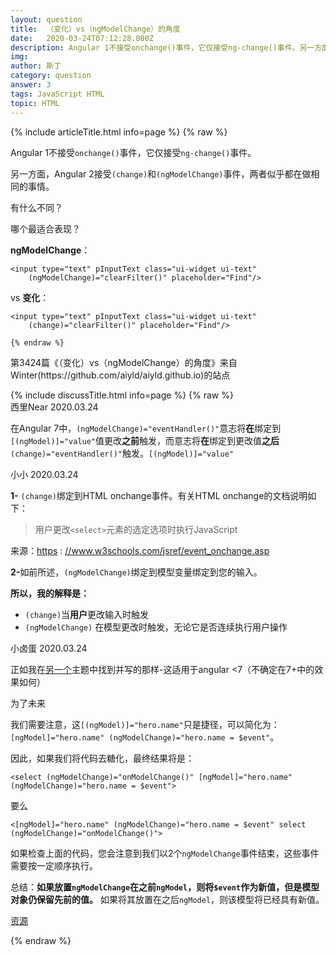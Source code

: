 ```yaml
---
layout: question
title:  （变化）vs（ngModelChange）的角度
date:   2020-03-24T07:12:28.000Z
description: Angular 1不接受onchange()事件，它仅接受ng-change()事件。另一方面，Angular 2接受(change)和(ngMode...
img: 
author: 斯丁
category: question
answer: 3
tags: JavaScript HTML
topic: HTML
---
```

<div class="article-root">
  <div class="article">
    {% include articleTitle.html info=page %}
    {% raw %}
    <div class="article-content"><p><font style="vertical-align: inherit;"><font style="vertical-align: inherit;">Angular 1不接受</font></font><code>onchange()</code><font style="vertical-align: inherit;"><font style="vertical-align: inherit;">事件，它仅接受</font></font><code>ng-change()</code><font style="vertical-align: inherit;"><font style="vertical-align: inherit;">事件。</font></font></p>

<p><font style="vertical-align: inherit;"><font style="vertical-align: inherit;">另一方面，Angular 2接受</font></font><code>(change)</code><font style="vertical-align: inherit;"><font style="vertical-align: inherit;">和</font></font><code>(ngModelChange)</code><font style="vertical-align: inherit;"><font style="vertical-align: inherit;">事件，两者似乎都在做相同的事情。</font></font></p>

<p><font style="vertical-align: inherit;"><font style="vertical-align: inherit;">有什么不同？ </font></font></p>

<p><font style="vertical-align: inherit;"><font style="vertical-align: inherit;">哪个最适合表现？</font></font></p>

<p><strong><font style="vertical-align: inherit;"><font style="vertical-align: inherit;">ngModelChange</font></font></strong><font style="vertical-align: inherit;"><font style="vertical-align: inherit;">：</font></font></p>

<pre><code>&lt;input type="text" pInputText class="ui-widget ui-text"<font></font>
    (ngModelChange)="clearFilter()" placeholder="Find"/&gt;<font></font>
</code></pre>

<p><font style="vertical-align: inherit;"><font style="vertical-align: inherit;">vs </font></font><strong><font style="vertical-align: inherit;"><font style="vertical-align: inherit;">变化</font></font></strong><font style="vertical-align: inherit;"><font style="vertical-align: inherit;">：</font></font></p>

<pre><code>&lt;input type="text" pInputText class="ui-widget ui-text" <font></font>
    (change)="clearFilter()" placeholder="Find"/&gt;<font></font>
</code></pre></div>
    {% endraw %}
  </div>
  <p class="winter_mark">第3424篇《（变化）vs（ngModelChange）的角度》来自Winter(https://github.com/aiyld/aiyld.github.io)的站点</p>
  <div class="discuss-wrapper">
    {% include discussTitle.html info=page %}
    {% raw %}
    <div class="discuss-item">
        <div class="discuss-parent">
          <div class="discuss-meta">
            <span class="discuss-user">西里Near</span>
            <span class="discuss-time">2020.03.24</span>
          </div>
          <div class="discuss-comment"><p><font style="vertical-align: inherit;"><font style="vertical-align: inherit;">在Angular 7中，</font></font><code>(ngModelChange)="eventHandler()"</code><font style="vertical-align: inherit;"><font style="vertical-align: inherit;">意志将</font></font><strong><font style="vertical-align: inherit;"><font style="vertical-align: inherit;">在</font></font></strong><font style="vertical-align: inherit;"><font style="vertical-align: inherit;">绑定到</font></font><code>[(ngModel)]="value"</code><font style="vertical-align: inherit;"><font style="vertical-align: inherit;">值更改</font><strong><font style="vertical-align: inherit;">之前</font></strong><font style="vertical-align: inherit;">触发</font><font style="vertical-align: inherit;">，而</font><font style="vertical-align: inherit;">意志将</font><strong><font style="vertical-align: inherit;">在</font></strong><font style="vertical-align: inherit;">绑定到</font><font style="vertical-align: inherit;">更改</font><font style="vertical-align: inherit;">值</font><strong><font style="vertical-align: inherit;">之后</font></strong></font><code>(change)="eventHandler()"</code><font style="vertical-align: inherit;"><font style="vertical-align: inherit;">触发</font><font style="vertical-align: inherit;">。</font></font><strong><font style="vertical-align: inherit;"></font></strong><font style="vertical-align: inherit;"></font><code>[(ngModel)]="value"</code><font style="vertical-align: inherit;"></font></p></div>
        </div></div><div class="discuss-item">
        <div class="discuss-parent">
          <div class="discuss-meta">
            <span class="discuss-user">小小</span>
            <span class="discuss-time">2020.03.24</span>
          </div>
          <div class="discuss-comment"><p><strong><font style="vertical-align: inherit;"><font style="vertical-align: inherit;">1-</font></font></strong> <code>(change)</code><font style="vertical-align: inherit;"><font style="vertical-align: inherit;">绑定到HTML onchange事件。</font><font style="vertical-align: inherit;">有关HTML onchange的文档说明如下：</font></font></p>

<blockquote>
  <p><font style="vertical-align: inherit;"><font style="vertical-align: inherit;">用户更改</font></font><code>&lt;select&gt;</code><font style="vertical-align: inherit;"><font style="vertical-align: inherit;">元素</font><font style="vertical-align: inherit;">的选定选项时执行JavaScript</font></font></p>
</blockquote>

<p><font style="vertical-align: inherit;"><font style="vertical-align: inherit;">来源：</font><a href="https://www.w3schools.com/jsref/event_onchange.asp" rel="nofollow noreferrer"><font style="vertical-align: inherit;">https</font></a><font style="vertical-align: inherit;"> : </font></font><a href="https://www.w3schools.com/jsref/event_onchange.asp" rel="nofollow noreferrer"><font style="vertical-align: inherit;"><font style="vertical-align: inherit;">//www.w3schools.com/jsref/event_onchange.asp</font></font></a></p>

<p><strong><font style="vertical-align: inherit;"><font style="vertical-align: inherit;">2-</font></font></strong><font style="vertical-align: inherit;"><font style="vertical-align: inherit;">如前所述，</font></font><code>(ngModelChange)</code><font style="vertical-align: inherit;"><font style="vertical-align: inherit;">绑定到模型变量绑定到您的输入。</font></font></p>

<p><strong><font style="vertical-align: inherit;"><font style="vertical-align: inherit;">所以，我的解释是：</font></font></strong></p>

<ul>
<li><code>(change)</code><font style="vertical-align: inherit;"><font style="vertical-align: inherit;">当</font></font><strong><font style="vertical-align: inherit;"><font style="vertical-align: inherit;">用户</font></font></strong><font style="vertical-align: inherit;"><font style="vertical-align: inherit;">更改输入</font><font style="vertical-align: inherit;">时触发</font></font></li>
<li><code>(ngModelChange)</code><font style="vertical-align: inherit;"><font style="vertical-align: inherit;"> 在模型更改时触发，无论它是否连续执行用户操作</font></font></li>
</ul></div>
        </div></div><div class="discuss-item">
        <div class="discuss-parent">
          <div class="discuss-meta">
            <span class="discuss-user">小卤蛋</span>
            <span class="discuss-time">2020.03.24</span>
          </div>
          <div class="discuss-comment"><p><font style="vertical-align: inherit;"><font style="vertical-align: inherit;">正如我在</font></font><a href="https://stackoverflow.com/questions/41544086/angular-2-ngmodelchange-old-value/57195920#57195920"><font style="vertical-align: inherit;"><font style="vertical-align: inherit;">另一个</font></font></a><font style="vertical-align: inherit;"><font style="vertical-align: inherit;">主题中</font><font style="vertical-align: inherit;">找到并写的那样</font><font style="vertical-align: inherit;">-这适用于angular &lt;7（不确定在7+中的效果如何）</font></font></p>

<p><font style="vertical-align: inherit;"><font style="vertical-align: inherit;">为了未来</font></font></p>

<p><font style="vertical-align: inherit;"><font style="vertical-align: inherit;">我们需要注意，这</font></font><code>[(ngModel)]="hero.name"</code><font style="vertical-align: inherit;"><font style="vertical-align: inherit;">只是捷径，可以简化为：</font></font><code>[ngModel]="hero.name" (ngModelChange)="hero.name = $event"</code><font style="vertical-align: inherit;"><font style="vertical-align: inherit;">。</font></font></p>

<p><font style="vertical-align: inherit;"><font style="vertical-align: inherit;">因此，如果我们将代码去糖化，最终结果将是： </font></font></p>

<p><code>&lt;select (ngModelChange)="onModelChange()" [ngModel]="hero.name" (ngModelChange)="hero.name = $event"&gt;</code> </p>

<p><font style="vertical-align: inherit;"><font style="vertical-align: inherit;">要么</font></font></p>

<p><code>&lt;[ngModel]="hero.name" (ngModelChange)="hero.name = $event" select (ngModelChange)="onModelChange()"&gt;</code></p>

<p><font style="vertical-align: inherit;"><font style="vertical-align: inherit;">如果检查上面的代码，您会注意到我们以2个</font></font><code>ngModelChange</code><font style="vertical-align: inherit;"><font style="vertical-align: inherit;">事件</font><font style="vertical-align: inherit;">结束</font><font style="vertical-align: inherit;">，这些事件需要按一定顺序执行。</font></font></p>

<p><font style="vertical-align: inherit;"><font style="vertical-align: inherit;">总结：</font></font><strong><font style="vertical-align: inherit;"><font style="vertical-align: inherit;">如果放置</font></font><code>ngModelChange</code><font style="vertical-align: inherit;"><font style="vertical-align: inherit;">在之前</font></font><code>ngModel</code><font style="vertical-align: inherit;"><font style="vertical-align: inherit;">，则将</font></font><code>$event</code><font style="vertical-align: inherit;"><font style="vertical-align: inherit;">作为新值，但是模型对象仍保留先前的值。</font></font></strong><font style="vertical-align: inherit;"><font style="vertical-align: inherit;">
如果将其放置在之后</font></font><code>ngModel</code><font style="vertical-align: inherit;"><font style="vertical-align: inherit;">，则该模型将已经具有新值。</font></font></p>

<p><a href="https://github.com/angular/angular/issues/11234" rel="nofollow noreferrer"><font style="vertical-align: inherit;"><font style="vertical-align: inherit;">资源</font></font></a></p></div>
        </div></div>
    {% endraw %}
  </div>
<div>
